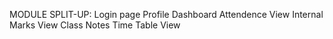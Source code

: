MODULE SPLIT-UP:
Login page
Profile
Dashboard
Attendence View
Internal Marks View
Class Notes
Time Table View